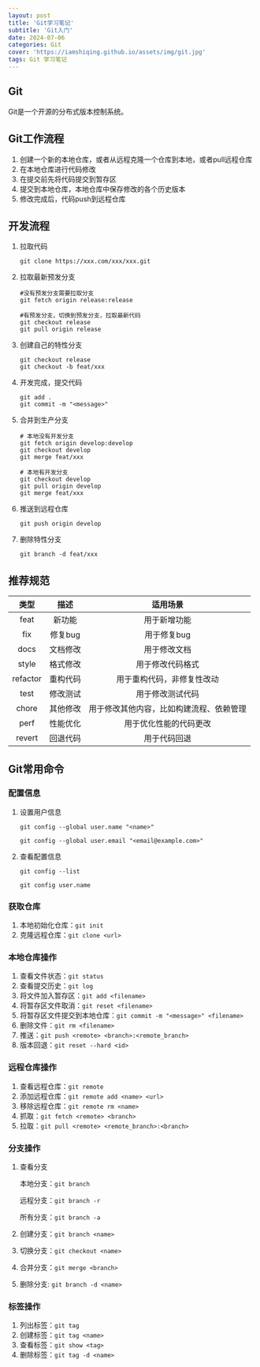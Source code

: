 ```yaml
---
layout: post
title: 'Git学习笔记'
subtitle: 'Git入门'
date: 2024-07-06
categories: Git
cover: 'https://iamshiqing.github.io/assets/img/git.jpg'
tags: Git 学习笔记
---
```


## Git
Git是一个开源的分布式版本控制系统。

## Git工作流程
1. 创建一个新的本地仓库，或者从远程克隆一个仓库到本地，或者pull远程仓库
2. 在本地仓库进行代码修改
3. 在提交前先将代码提交到暂存区
4. 提交到本地仓库，本地仓库中保存修改的各个历史版本
5. 修改完成后，代码push到远程仓库

## 开发流程

1. 拉取代码

    ```git clone https://xxx.com/xxx/xxx.git```

2. 拉取最新预发分支
    ```
    #没有预发分支需要拉取分支
    git fetch origin release:release

    #有预发分支，切换到预发分支，拉取最新代码
    git checkout release
    git pull origin release
    ```

3. 创建自己的特性分支

    ```
    git checkout release
    git checkout -b feat/xxx
    ```

4. 开发完成，提交代码

    ```
    git add .
    git commit -m "<message>"
    ```

5. 合并到生产分支

    ```
    # 本地没有开发分支
    git fetch origin develop:develop
    git checkout develop
    git merge feat/xxx

    # 本地有开发分支
    git checkout develop
    git pull origin develop
    git merge feat/xxx
    ```

6. 推送到远程仓库

    ```git push origin develop```

7. 删除特性分支

    ```git branch -d feat/xxx```


## 推荐规范

| 类型 | 描述 | 适用场景 |
| :---: | :---: | :---: |
| feat | 新功能 | 用于新增功能 |
| fix | 修复bug | 用于修复bug |
| docs | 文档修改 | 用于修改文档 |
| style | 格式修改 | 用于修改代码格式 |
| refactor | 重构代码 | 用于重构代码，非修复性改动 |
| test | 修改测试 | 用于修改测试代码 |
| chore | 其他修改 | 用于修改其他内容，比如构建流程、依赖管理 |
| perf | 性能优化 | 用于优化性能的代码更改 |
| revert | 回退代码 | 用于代码回退 |


## Git常用命令
### 配置信息
1. 设置用户信息

    ```git config --global user.name "<name>"```

    ```git config --global user.email "<email@example.com>"```

2. 查看配置信息 

    ```git config --list```

    ```git config user.name```

### 获取仓库
1. 本地初始化仓库：```git init```
2. 克隆远程仓库：```git clone <url>```

### 本地仓库操作
1. 查看文件状态：```git status```
2. 查看提交历史：```git log```
3. 将文件加入暂存区：```git add <filename>```
4. 将暂存区文件取消：```git reset <filename>```
5. 将暂存区文件提交到本地仓库：```git commit -m "<message>" <filename>```
6. 删除文件：```git rm <filename>```
7. 推送：```git push <remote> <branch>:<remote_branch>```
8. 版本回退：```git reset --hard <id>```

### 远程仓库操作
1. 查看远程仓库：```git remote```
2. 添加远程仓库：```git remote add <name> <url>```
3. 移除远程仓库：```git remote rm <name>```
4. 抓取：```git fetch <remote> <branch>```
5. 拉取：```git pull <remote> <remote_branch>:<branch>```

### 分支操作
1. 查看分支

    本地分支：```git branch```

    远程分支：```git branch -r```

    所有分支：```git branch -a```

2. 创建分支：```git branch <name>```
3. 切换分支：```git checkout <name>```
4. 合并分支：```git merge <branch>```
5. 删除分支: ```git branch -d <name>```

### 标签操作
1. 列出标签：```git tag```
2. 创建标签：```git tag <name>```
3. 查看标签：```git show <tag>```
4. 删除标签：```git tag -d <name>```


